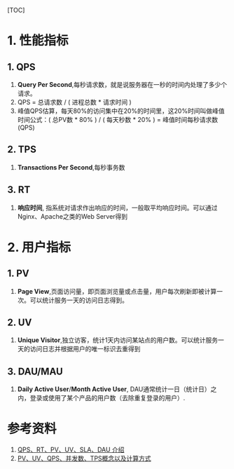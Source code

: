 [TOC]


# 1. 性能指标

## 1. QPS

1. **Query Per Second**,每秒请求数，就是说服务器在一秒的时间内处理了多少个请求。
2. QPS = 总请求数 / ( 进程总数 * 请求时间 )
3. 峰值QPS估算，每天80%的访问集中在20%的时间里，这20%时间叫做峰值时间公式：( 总PV数 * 80% ) / ( 每天秒数 * 20% ) = 峰值时间每秒请求数(QPS)

## 2. TPS

1. **Transactions Per Second**,每秒事务数

## 3. RT

1. **响应时间**, 指系统对请求作出响应的时间，一般取平均响应时间。可以通过Nginx、Apache之类的Web Server得到



# 2. 用户指标
## 1. PV

1. **Page View**,页面访问量，即页面浏览量或点击量，用户每次刷新即被计算一次。可以统计服务一天的访问日志得到。

## 2. UV

1. **Unique Visitor**,独立访客，统计1天内访问某站点的用户数。可以统计服务一天的访问日志并根据用户的唯一标识去重得到

## 3. DAU/MAU

1. **Daily Active User**/**Month Active User**, DAU通常统计一日（统计日）之内，登录或使用了某个产品的用户数（去除重复登录的用户）.



# 参考资料

1. [QPS、RT、PV、UV、SLA、DAU 介绍](<https://www.jianshu.com/p/ef44f5c11115>)
2. [PV、UV、QPS、并发数、TPS概念以及计算方式](<https://blog.csdn.net/boonya/article/details/104743027>)